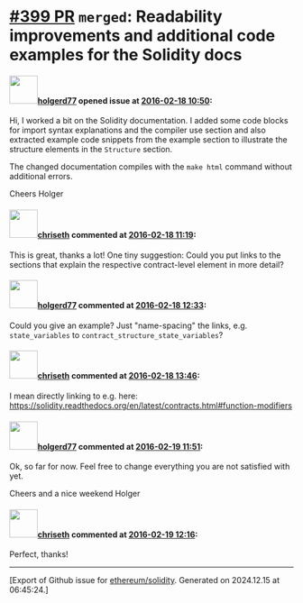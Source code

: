 # [\#399 PR](https://github.com/ethereum/solidity/pull/399) `merged`: Readability improvements and additional code examples for the Solidity docs

#### <img src="https://avatars.githubusercontent.com/u/931137?v=4" width="50">[holgerd77](https://github.com/holgerd77) opened issue at [2016-02-18 10:50](https://github.com/ethereum/solidity/pull/399):

Hi, I worked a bit on the Solidity documentation. I added some code blocks for import syntax explanations and the compiler use section and also extracted example code snippets from the example section to illustrate the structure elements in the `Structure` section.

The changed documentation compiles with the `make html` command without additional errors.

Cheers
Holger


#### <img src="https://avatars.githubusercontent.com/u/9073706?v=4" width="50">[chriseth](https://github.com/chriseth) commented at [2016-02-18 11:19](https://github.com/ethereum/solidity/pull/399#issuecomment-185668816):

This is great, thanks a lot! One tiny suggestion: Could you put links to the sections that explain the respective contract-level element in more detail?

#### <img src="https://avatars.githubusercontent.com/u/931137?v=4" width="50">[holgerd77](https://github.com/holgerd77) commented at [2016-02-18 12:33](https://github.com/ethereum/solidity/pull/399#issuecomment-185699799):

Could you give an example? Just "name-spacing" the links, e.g. `state_variables` to `contract_structure_state_variables`?

#### <img src="https://avatars.githubusercontent.com/u/9073706?v=4" width="50">[chriseth](https://github.com/chriseth) commented at [2016-02-18 13:46](https://github.com/ethereum/solidity/pull/399#issuecomment-185730404):

I mean directly linking to e.g. here: https://solidity.readthedocs.org/en/latest/contracts.html#function-modifiers

#### <img src="https://avatars.githubusercontent.com/u/931137?v=4" width="50">[holgerd77](https://github.com/holgerd77) commented at [2016-02-19 11:51](https://github.com/ethereum/solidity/pull/399#issuecomment-186185029):

Ok, so far for now. Feel free to change everything you are not satisfied with yet.

Cheers and a nice weekend
Holger

#### <img src="https://avatars.githubusercontent.com/u/9073706?v=4" width="50">[chriseth](https://github.com/chriseth) commented at [2016-02-19 12:16](https://github.com/ethereum/solidity/pull/399#issuecomment-186193428):

Perfect, thanks!


-------------------------------------------------------------------------------



[Export of Github issue for [ethereum/solidity](https://github.com/ethereum/solidity). Generated on 2024.12.15 at 06:45:24.]
